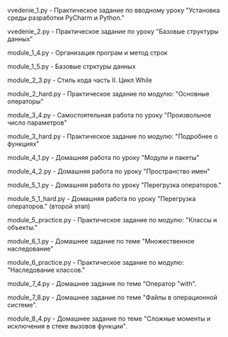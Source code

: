 vvedenie_1.py     - Практическое задание по вводному уроку "Установка среды разработки PyCharm и Python."

vvedenie_2.py     - Практическое задание по уроку "Базовые структуры данных"

module_1_4.py     - Организация програм и метод строк

module_1_5.py     - Базовые стрктуры данных

module_2_3.py     - Стиль кода часть II. Цикл While

module_2_hard.py  - Практическое задание по модулю: "Основные операторы"

module_3_4.py - Самостоятельная работа по уроку "Произвольное число параметров"

module_3_hard.py - Практическое задание по модулю: "Подробнее о функциях"

module_4_1.py - Домашняя работа по уроку "Модули и пакеты"

module_4_2.py - Домашняя работа по уроку "Пространство имен"

module_5_1.py - Домашняя работа по уроку "Перегрузка операторов."

module_5_1_hard.py - Домашняя работа по уроку "Перегрузка операторов." (второй этап)

module_5_practice.py - Практическое задание по модулю: "Классы и объекты."

module_6_1.py - Домашнее задание по теме "Множественное наследование"

module_6_practice.py - Практическое задание по модулю: "Наследование классов."

module_7_4.py - Домашнее задание по теме "Оператор "with".

module_7_8.py - Домашнее задание по теме "Файлы в операционной системе".

module_8_4.py - Домашнее задание по теме "Сложные моменты и исключения в стеке вызовов функции".
